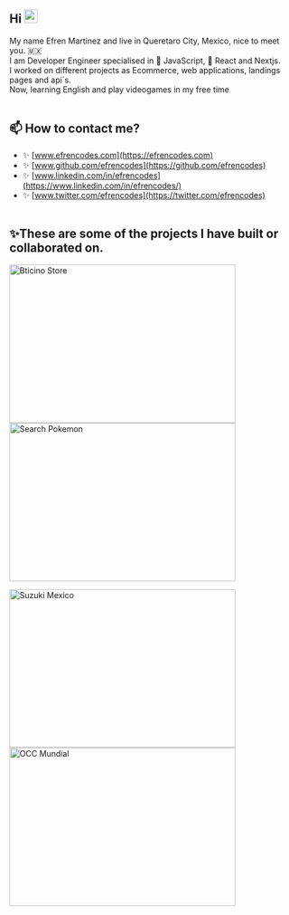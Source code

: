 ## Hi <img src="https://media.giphy.com/media/hvRJCLFzcasrR4ia7z/giphy.gif" width="24" height="24"></img>

My name Efren Martinez and live in Queretaro City, Mexico, nice to meet you. 🇲🇽 <br />
I am Developer Engineer specialised in 💛 JavaScript, 💙 React and Nextjs. <br />
I worked on different projects as Ecommerce, web applications, landings pages and api´s. <br />
Now, learning English and play videogames in my free time
<br />
<br />

## 📫 How to contact me?

- ✨ [www.efrencodes.com](https://efrencodes.com)
- ✨ [www.github.com/efrencodes](https://github.com/efrencodes)
- ✨ [www.linkedin.com/in/efrencodes](https://www.linkedin.com/in/efrencodes/)
- ✨ [www.twitter.com/efrencodes](https://twitter.com/efrencodes)
  <br />
  <br />

## ✨These are some of the projects I have built or collaborated on.

<p>
    <a
        href="https://store.bticino.com.mx/"
        target="_blank">
            <img
                src="https://res.cloudinary.com/efrencodes/image/upload/v1668485401/www.efrencodes.com/project.ts/app-bticino-mexico.webp"
                alt="Bticino Store"
                width="400"
                height="280"
            />
    </a>
    <a
        href="https://prueba-occ-pokemon.vercel.app/"
        target="_blank">
            <img
                src="https://res.cloudinary.com/efrencodes/image/upload/v1668485401/www.efrencodes.com/project.ts/app-pokemon.webp"
                alt="Search Pokemon"
                width="400"
                height="280"
            />
    </a>
</p>
<p>
    <a
        href="https://www.suzuki.com.mx/autos/"
        target="_blank">
            <img
                src="https://res.cloudinary.com/efrencodes/image/upload/v1668485401/www.efrencodes.com/project.ts/app-suzuki-mexico.webp"
                alt="Suzuki Mexico"
                width="400"
                height="280"
            />
    </a>
    <a
        href="https://www.occ.com.mx/empresas/"
        target="_blank">
            <img
                src="https://res.cloudinary.com/efrencodes/image/upload/v1668485401/www.efrencodes.com/project.ts/app-occ-mundial.webp"
                alt="OCC Mundial"
                width="400"
                height="280"
            />
    </a>
</p>
